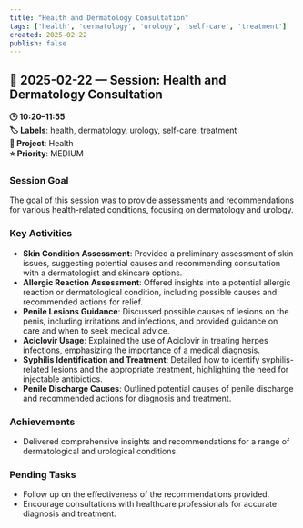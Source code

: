 ```yaml
---
title: "Health and Dermatology Consultation"
tags: ['health', 'dermatology', 'urology', 'self-care', 'treatment']
created: 2025-02-22
publish: false
---
```


## 📅 2025-02-22 — Session: Health and Dermatology Consultation

**🕒 10:20–11:55**  
**🏷️ Labels**: health, dermatology, urology, self-care, treatment  
**📂 Project**: Health  
**⭐ Priority**: MEDIUM  


### Session Goal
The goal of this session was to provide assessments and recommendations for various health-related conditions, focusing on dermatology and urology.

### Key Activities
- **Skin Condition Assessment**: Provided a preliminary assessment of skin issues, suggesting potential causes and recommending consultation with a dermatologist and skincare options.
- **Allergic Reaction Assessment**: Offered insights into a potential allergic reaction or dermatological condition, including possible causes and recommended actions for relief.
- **Penile Lesions Guidance**: Discussed possible causes of lesions on the penis, including irritations and infections, and provided guidance on care and when to seek medical advice.
- **Aciclovir Usage**: Explained the use of Aciclovir in treating herpes infections, emphasizing the importance of a medical diagnosis.
- **Syphilis Identification and Treatment**: Detailed how to identify syphilis-related lesions and the appropriate treatment, highlighting the need for injectable antibiotics.
- **Penile Discharge Causes**: Outlined potential causes of penile discharge and recommended actions for diagnosis and treatment.

### Achievements
- Delivered comprehensive insights and recommendations for a range of dermatological and urological conditions.

### Pending Tasks
- Follow up on the effectiveness of the recommendations provided.
- Encourage consultations with healthcare professionals for accurate diagnosis and treatment.
